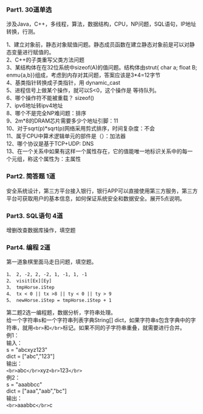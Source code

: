 ### Part1. 30道单选  
涉及Java，C++，多线程，算法，数据结构，CPU，NP问题，SQL语句，IP地址转换，行测。

1、建立对象前，静态对象赋值问题。静态成员函数在建立静态对象前是可以对静态变量进行赋值的。  
2、C++的子类重写父类方法问题  
3、某结构体在在32位系统中sizeof(A)的值问题。结构体由strut{ char a; float B; enmu{a,b}}组成，考虑到内存对其问题，答案应该是3\*4=12字节  
4、基类指针转换成子类指针，用 dynamic_cast  
5、进程信号上做某个操作，就可以S<0，这个操作是 等待队列。  
6、哪个操作符不能被重载？ sizeof()  
7、ipv6地址转ipv4地址  
8、哪个不是完全NP难问题：排序  
9、2m\*8的DRAM芯片需要多少个地址引脚：11  
10、对于sqrt(p)\*sqrt(p)网络采用剪式排序，时间复杂度：不会  
11、属于CPU中算术逻辑单元的部件是（）：加法器  
12、哪个协议是基于TCP+UDP: DNS  
13、在一个关系中如果有这样一个属性存在，它的值能唯一地标识关系中的每一个元组，称这个属性为：主属性
  
### Part2. 简答题 1道  
安全系统设计，第三方平台接入银行，银行APP可以直接使用第三方服务，第三方平台可获取用户的基本信息，如何保证系统安全和数据安全。展开5点说明。


### Part3. SQL语句 4道  
增删改查数据库操作，填空题  
### Part4. 编程 2道  
第一道象棋里面马走日问题，填空题。
```
1、 2, -2, 2, -2, 1, -1, 1, -1
2、 visit[Ex][Ey]
3、 tmpHorse.iStep
4、 tx < 0 || tx >8 || ty < 0 || ty > 9
5、 newHorse.iStep = tmpHorse.iStep + 1
```
第二题2选一编程题，数据分析，字符串处理。  
给一个字符串s和一个字符串列表字典String[] dict，如果字符串s包含字典中的字符串，就用`<br>`和`</br>`标记。如果不同的子字符串重叠，就需要进行合并。  
例1：  
输入：  
s = "abcxyz123"  
dict = ["abc","123"]  
输出：  
`<br>`abc`</br>`xyz`<br>`123`</br>`  
例2：  
 s = "aaabbcc"  
dict = ["aaa","aab","bc"]  
输出：  
`<br>`aaabbc`</br>`c
